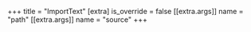 +++
title = "ImportText"
[extra]
is_override = false
[[extra.args]]
name = "path"
[[extra.args]]
name = "source"
+++